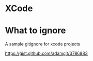 # XCode

# What to ignore

A sample gitignore for xcode projects

https://gist.github.com/adamgit/3786883


